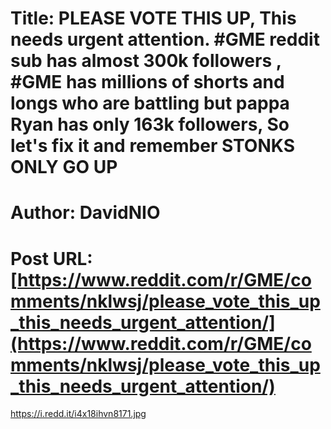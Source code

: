 # Title: PLEASE VOTE THIS UP, This needs urgent attention. #GME reddit sub has almost 300k followers , #GME has millions of shorts and longs who are battling but pappa Ryan has only 163k followers, So let's fix it and remember STONKS ONLY GO UP
# Author: DavidNIO
# Post URL: [https://www.reddit.com/r/GME/comments/nklwsj/please_vote_this_up_this_needs_urgent_attention/](https://www.reddit.com/r/GME/comments/nklwsj/please_vote_this_up_this_needs_urgent_attention/)


https://i.redd.it/i4x18ihvn8171.jpg